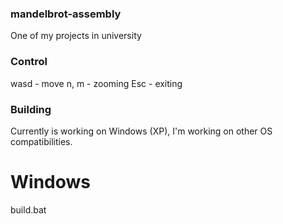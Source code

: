 ### mandelbrot-assembly

One of my projects in university

### Control

wasd - move
n, m - zooming
 Esc - exiting
 
### Building

Currently is working on Windows (XP), I'm working on other OS compatibilities.

# Windows

build.bat
